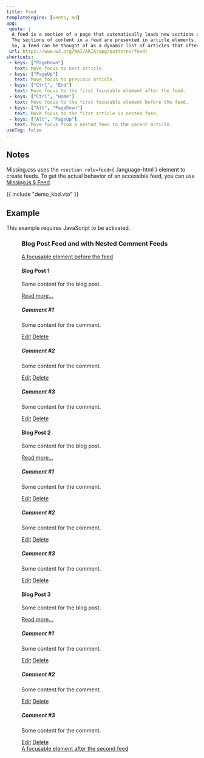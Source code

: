 ```yaml
---
title: Feed
templateEngine: [vento, md]
apg:
 quote: |
  A feed is a section of a page that automatically loads new sections of content as the user scrolls.
  The sections of content in a feed are presented in article elements.
  So, a feed can be thought of as a dynamic list of articles that often appears to scroll infinitely.
 url: https://www.w3.org/WAI/ARIA/apg/patterns/feed/
shortcuts:
 - keys: ["PageDown"]
   text: Move focus to next article.
 - keys: ["PageUp"]
   text: Move focus to previous article.
 - keys: ["Ctrl", "End"]
   text: Move focus to the first focusable element after the feed.
 - keys: ["Ctrl", "Home"]
   text: Move focus to the first focusable element before the feed.
 - keys: ["Alt", "PageDown"]
   text: Move focus to the first article in nested feed.
 - keys: ["Alt", "PageUp"]
   text: Move focus from a nested feed to the parent article.
useTag: false
---
```



## Notes

<!-- Missing.css provides the `<aria-feed>`{ .language-html } custom element for feeds.-->
Missing.css uses the `<section role=feed>`{ .language-html } element to create feeds.
To get the actual behavior of an accessible feed, you can use [Missing.js &sect; Feed](/docs/js#feed).


{{ include "demo_kbd.vto" }}


## Example

<noscript>

This example requires JavaScript to be activated.

</noscript>
<script type=module>
	import { attr, identify } from "/dist/js/19.js"
	document.querySelectorAll("article").forEach(article => {
		attr(article, 'aria-labelledby', identify(article.firstElementChild))
	})
</script>

<figure>
	<h3 id=feed-label>Blog Post Feed and with Nested Comment Feeds</h3>
	<a href=#>A focusable element before the feed</a>
	<section role=feed aria-labelledby=feed-label>
		<article class="crowded box">
			<h4>Blog Post 1</h4>
			<p>Some content for the blog post.</p>
			<a href=#>Read more...</a>
			<section role=feed>
				<article class="box ok">
					<h5 class="titlebar">Comment #1</h5>
					<p>Some content for the comment.</p>
					<a href=#>Edit</a> <a href=#>Delete</a>
				</article>
				<article class="box ok">
					<h5 class="titlebar">Comment #2</h5>
					<p>Some content for the comment.</p>
					<a href=#>Edit</a> <a href=#>Delete</a>
				</article>
				<article class="box ok">
					<h5 class="titlebar">Comment #3</h5>
					<p>Some content for the comment.</p>
					<a href=#>Edit</a> <a href=#>Delete</a>
				</article>
			</section role=feed>
		</article>
		<article class="crowded box">
			<h4>Blog Post 2</h4>
			<p>Some content for the blog post.</p>
			<a href=#>Read more...</a>
			<section role=feed>
				<article class="box ok">
					<h5 class="titlebar">Comment #1</h5>
					<p>Some content for the comment.</p>
					<a href=#>Edit</a> <a href=#>Delete</a>
				</article>
				<article class="box ok">
					<h5 class="titlebar">Comment #2</h5>
					<p>Some content for the comment.</p>
					<a href=#>Edit</a> <a href=#>Delete</a>
				</article>
				<article class="box ok">
					<h5 class="titlebar">Comment #3</h5>
					<p>Some content for the comment.</p>
					<a href=#>Edit</a> <a href=#>Delete</a>
				</article>
			</section role=feed>
		</article>
		<article class="crowded box">
			<h4>Blog Post 3</h4>
			<p>Some content for the blog post.</p>
			<a href=#>Read more...</a>
			<section role=feed>
				<article class="box ok">
					<h5 class="titlebar">Comment #1</h5>
					<p>Some content for the comment.</p>
					<a href=#>Edit</a> <a href=#>Delete</a>
				</article>
				<article class="box ok">
					<h5 class="titlebar">Comment #2</h5>
					<p>Some content for the comment.</p>
					<a href=#>Edit</a> <a href=#>Delete</a>
				</article>
				<article class="box ok">
					<h5 class="titlebar">Comment #3</h5>
					<p>Some content for the comment.</p>
					<a href=#>Edit</a> <a href=#>Delete</a>
				</article>
			</section role=feed>
		</article>
	</section role=feed>
	<a href=#>A focusable element after the second feed</a>
</figure>

<script type=module src=/dist/js/feed.js></script>
